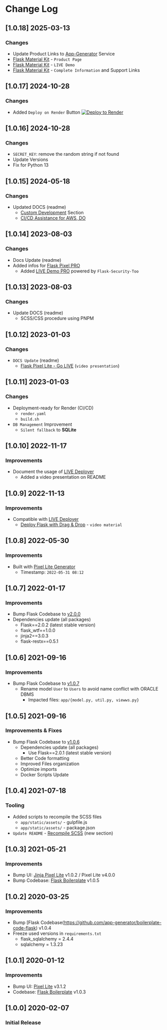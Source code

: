 # Change Log

## [1.0.18] 2025-03-13
### Changes

- Update Product Links to [App-Generator](https://app-generator.dev/) Service   
- [Flask Material Kit](https://app-generator.dev/product/pixel-bootstrap/flask/) - `Product Page`
- [Flask Material Kit](https://flask-pixel-lite.appseed-srv1.com/) - `LIVE Demo` 
- [Flask Material Kit](https://app-generator.dev/docs/products/flask/pixel/index.html) - `Complete Information` and Support Links

## [1.0.17] 2024-10-28
### Changes

- Added `Deploy on Render` Button
[![Deploy to Render](https://render.com/images/deploy-to-render-button.svg)](https://render.com/deploy)

## [1.0.16] 2024-10-28
### Changes

- `SECRET_KEY`: remove the random string if not found
- Update Versions
- Fix for Python 13

## [1.0.15] 2024-05-18
### Changes

- Updated DOCS (readme)
  - [Custom Development](https://appseed.us/custom-development/) Section
  - [CI/CD Assistance for AWS, DO](https://appseed.us/terms/#section-ci-cd)

## [1.0.14] 2023-08-03
### Changes

- Docs Update (readme)
- Added infos for [Flask Pixel PRO](https://appseed.us/product/pixel-bootstrap-pro/flask/)
  - Added [LIVE Demo PRO](https://flask-pixel-enhanced.onrender.com/) powered by `Flask-Security-Too`

## [1.0.13] 2023-08-03
### Changes

- Update DOCS (readme)
  - SCSS/CSS procedure using PNPM

## [1.0.12] 2023-01-03
### Changes

- `DOCS Update` (readme)
  - [Flask Pixel Lite - Go LIVE](https://www.youtube.com/watch?v=VuJ2mt3kTmc) (`video presentation`)

## [1.0.11] 2023-01-03
### Changes

- Deployment-ready for Render (CI/CD)
  - `render.yaml`
  - `build.sh`
- `DB Management` Improvement
  - `Silent fallback` to **SQLite**

## [1.0.10] 2022-11-17
### Improvements

- Document the usage of [LIVE Deployer](https://appseed.us/go-live/) 
  - Added a video presentation on README
  
## [1.0.9] 2022-11-13
### Improvements

- Compatible with [LIVE Deployer](https://appseed.us/go-live/)
  - [Deploy Flask with Drag & Drop](https://youtu.be/InVMfrzEwBQ) - `video material`

## [1.0.8] 2022-05-30
### Improvements

- Built with [Pixel Lite Generator](https://appseed.us/generator/pixel-bootstrap/)
  - Timestamp: `2022-05-31 08:12`

## [1.0.7] 2022-01-17
### Improvements

- Bump Flask Codebase to [v2.0.0](https://github.com/app-generator/boilerplate-code-flask/releases)
- Dependencies update (all packages) 
  - Flask==2.0.2 (latest stable version)
  - flask_wtf==1.0.0
  - jinja2==3.0.3
  - flask-restx==0.5.1

## [1.0.6] 2021-09-16
### Improvements

- Bump Flask Codebase to [v1.0.7](https://github.com/app-generator/boilerplate-code-flask/releases)
  - Rename model `User` to `Users` to avoid name conflict with ORACLE DBMS
    - Impacted files: `app/{model.py, util.py, viewws.py}`

## [1.0.5] 2021-09-16
### Improvements & Fixes

- Bump Flask Codebase to [v1.0.6](https://github.com/app-generator/boilerplate-code-flask/releases)
  - Dependencies update (all packages)
    - Use Flask==2.0.1 (latest stable version)
  - Better Code formatting
  - Improved Files organization
  - Optimize imports
  - Docker Scripts Update 

## [1.0.4] 2021-07-18
### Tooling

- Added scripts to recompile the SCSS files
    - `app/static/assets/` - gulpfile.js
    - `app/static/assets/` - package.json
- `Update README` - [Recompile SCSS](https://github.com/app-generator/flask-pixel-lite#recompile-css) (new section)

## [1.0.3] 2021-05-21
### Improvements

- Bump UI: [Jinja Pixel Lite](https://github.com/app-generator/jinja-pixel-lite) v1.0.2 / Pixel Lite v4.0.0
- Bump Codebase: [Flask Boilerplate](https://github.com/app-generator/boilerplate-code-flask) v1.0.5

## [1.0.2] 2020-03-25
### Improvements

- Bump [Flask Codebase(https://github.com/app-generator/boilerplate-code-flask) v1.0.4
- Freeze used versions in `requirements.txt`
    - flask_sqlalchemy = 2.4.4
    - sqlalchemy = 1.3.23

## [1.0.1] 2020-01-12
### Improvements

- Bump UI: [Pixel Lite](https://github.com/themesberg/pixel-bootstrap-ui-kit) v3.1.2
- Codebase: [Flask Boilerplate](https://github.com/app-generator/boilerplate-code-flask) v1.0.3

## [1.0.0] 2020-02-07
### Initial Release
